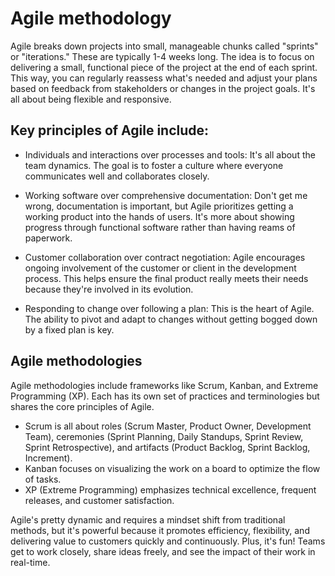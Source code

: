 # Agile methodology
Agile breaks down projects into small, manageable chunks called "sprints" or "iterations." These are typically 1-4 weeks long. The idea is to focus on delivering a small, functional piece of the project at the end of each sprint. This way, you can regularly reassess what's needed and adjust your plans based on feedback from stakeholders or changes in the project goals. It's all about being flexible and responsive.

## Key principles of Agile include:

- Individuals and interactions over processes and tools: It's all about the team dynamics. The goal is to foster a culture where everyone communicates well and collaborates closely.

- Working software over comprehensive documentation: Don't get me wrong, documentation is important, but Agile prioritizes getting a working product into the hands of users. It's more about showing progress through functional software rather than having reams of paperwork.

- Customer collaboration over contract negotiation: Agile encourages ongoing involvement of the customer or client in the development process. This helps ensure the final product really meets their needs because they're involved in its evolution.

- Responding to change over following a plan: This is the heart of Agile. The ability to pivot and adapt to changes without getting bogged down by a fixed plan is key.

## Agile methodologies
Agile methodologies include frameworks like Scrum, Kanban, and Extreme Programming (XP). Each has its own set of practices and terminologies but shares the core principles of Agile.

- Scrum is all about roles (Scrum Master, Product Owner, Development Team), ceremonies (Sprint Planning, Daily Standups, Sprint Review, Sprint Retrospective), and artifacts (Product Backlog, Sprint Backlog, Increment).
- Kanban focuses on visualizing the work on a board to optimize the flow of tasks.
- XP (Extreme Programming) emphasizes technical excellence, frequent releases, and customer satisfaction.

Agile's pretty dynamic and requires a mindset shift from traditional methods, but it's powerful because it promotes efficiency, flexibility, and delivering value to customers quickly and continuously. Plus, it's fun! Teams get to work closely, share ideas freely, and see the impact of their work in real-time.




